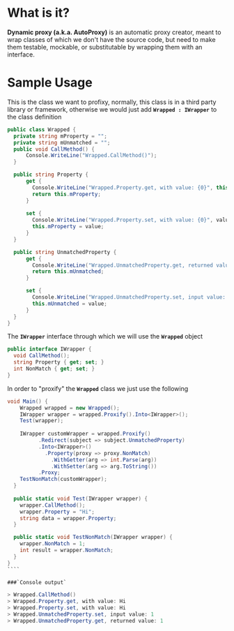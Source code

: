 What is it?
===========
**Dynamic proxy (a.k.a. AutoProxy)** is an automatic proxy creator, meant to wrap classes of
which we don't have the source code, but need to make them testable, mockable,
or substitutable by wrapping them with an interface.

Sample Usage
============

This is the class we want to profixy, normally, this class is in
a third party library or framework, otherwise we would just add **`Wrapped : IWrapper`** to the class definition


`````csharp
public class Wrapped {
  private string mProperty = "";
  private string mUnmatched = "";
  public void CallMethod() {
      Console.WriteLine("Wrapped.CallMethod()");
  }

  public string Property {
      get {
        Console.WriteLine("Wrapped.Property.get, with value: {0}", this.mProperty);
        return this.mProperty;
      }
  
      set {
        Console.WriteLine("Wrapped.Property.set, with value: {0}", value);
        this.mProperty = value;
      }
  }

  public string UnmatchedProperty {
      get {
        Console.WriteLine("Wrapped.UnmatchedProperty.get, returned value: {0}", this.mUnmatched);
        return this.mUnmatched;
      }

      set {
        Console.WriteLine("Wrapped.UnmatchedProperty.set, input value: {0}", value);
        this.mUnmatched = value;
      }
  }
}
`````
The <b>`IWrapper`</b> interface through which we will use the **`Wrapped`** object
`````csharp
public interface IWrapper {
  void CallMethod();
  string Property { get; set; }  
  int NonMatch { get; set; }
}
`````

In order to "proxify" the **`Wrapped`** class we just use the following
  
`````csharp
void Main() {
    Wrapped wrapped = new Wrapped();
    IWrapper wrapper = wrapped.Proxify().Into<IWrapper>();
    Test(wrapper);
    
    IWrapper customWrapper = wrapped.Proxify()
          .Redirect(subject => subject.UnmatchedProperty)
          .Into<IWrapper>()
            .Property(proxy => proxy.NonMatch)
              .WithGetter(arg => int.Parse(arg))
              .WithSetter(arg => arg.ToString())
          .Proxy;
    TestNonMatch(customWrapper);
  }
  
  public static void Test(IWrapper wrapper) {
    wrapper.CallMethod();
    wrapper.Property = "Hi";
    string data = wrapper.Property;
  }

  public static void TestNonMatch(IWrapper wrapper) {
    wrapper.NonMatch = 1;
    int result = wrapper.NonMatch;
  }
}
````

###`Console output`

> Wrapped.CallMethod()  
> Wrapped.Property.get, with value: Hi  
> Wrapped.Property.set, with value: Hi  
> Wrapped.UnmatchedProperty.set, input value: 1  
> Wrapped.UnmatchedProperty.get, returned value: 1  